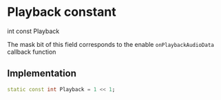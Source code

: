 


# Playback constant







int const Playback
  




<p>The mask bit of this field corresponds to the enable <code>onPlaybackAudioData</code> callback function</p>



## Implementation

```dart
static const int Playback = 1 << 1;
```







